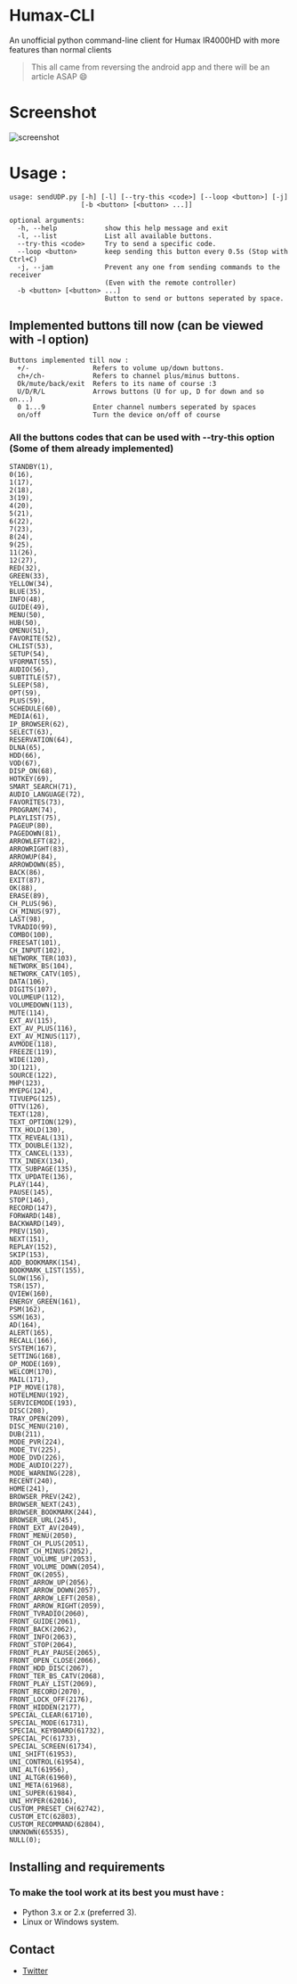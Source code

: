 # Humax-CLI
An unofficial python command-line client for Humax IR4000HD with more features than normal clients
> This all came from reversing the android app and there will be an article ASAP :smile:

# Screenshot
![screenshot](https://github.com/D4Vinci/Humax-CLI/blob/master/screenshots/1.png)

# Usage :
```
usage: sendUDP.py [-h] [-l] [--try-this <code>] [--loop <button>] [-j]
                  [-b <button> [<button> ...]]

optional arguments:
  -h, --help            show this help message and exit
  -l, --list            List all available buttons.
  --try-this <code>     Try to send a specific code.
  --loop <button>       keep sending this button every 0.5s (Stop with Ctrl+C)
  -j, --jam             Prevent any one from sending commands to the receiver
                        (Even with the remote controller)
  -b <button> [<button> ...]
                        Button to send or buttons seperated by space.
```

## Implemented buttons till now (can be viewed with -l option)
```
Buttons implemented till now :
  +/-                Refers to volume up/down buttons.
  ch+/ch-            Refers to channel plus/minus buttons.
  Ok/mute/back/exit  Refers to its name of course :3
  U/D/R/L            Arrows buttons (U for up, D for down and so on...)
  0 1...9            Enter channel numbers seperated by spaces
  on/off             Turn the device on/off of course

```
### All the buttons codes that can be used with --try-this option (Some of them already implemented)
```
STANDBY(1),
0(16),
1(17),
2(18),
3(19),
4(20),
5(21),
6(22),
7(23),
8(24),
9(25),
11(26),
12(27),
RED(32),
GREEN(33),
YELLOW(34),
BLUE(35),
INFO(48),
GUIDE(49),
MENU(50),
HUB(50),
QMENU(51),
FAVORITE(52),
CHLIST(53),
SETUP(54),
VFORMAT(55),
AUDIO(56),
SUBTITLE(57),
SLEEP(58),
OPT(59),
PLUS(59),
SCHEDULE(60),
MEDIA(61),
IP_BROWSER(62),
SELECT(63),
RESERVATION(64),
DLNA(65),
HDD(66),
VOD(67),
DISP_ON(68),
HOTKEY(69),
SMART_SEARCH(71),
AUDIO_LANGUAGE(72),
FAVORITES(73),
PROGRAM(74),
PLAYLIST(75),
PAGEUP(80),
PAGEDOWN(81),
ARROWLEFT(82),
ARROWRIGHT(83),
ARROWUP(84),
ARROWDOWN(85),
BACK(86),
EXIT(87),
OK(88),
ERASE(89),
CH_PLUS(96),
CH_MINUS(97),
LAST(98),
TVRADIO(99),
COMBO(100),
FREESAT(101),
CH_INPUT(102),
NETWORK_TER(103),
NETWORK_BS(104),
NETWORK_CATV(105),
DATA(106),
DIGITS(107),
VOLUMEUP(112),
VOLUMEDOWN(113),
MUTE(114),
EXT_AV(115),
EXT_AV_PLUS(116),
EXT_AV_MINUS(117),
AVMODE(118),
FREEZE(119),
WIDE(120),
3D(121),
SOURCE(122),
MHP(123),
MYEPG(124),
TIVUEPG(125),
OTTV(126),
TEXT(128),
TEXT_OPTION(129),
TTX_HOLD(130),
TTX_REVEAL(131),
TTX_DOUBLE(132),
TTX_CANCEL(133),
TTX_INDEX(134),
TTX_SUBPAGE(135),
TTX_UPDATE(136),
PLAY(144),
PAUSE(145),
STOP(146),
RECORD(147),
FORWARD(148),
BACKWARD(149),
PREV(150),
NEXT(151),
REPLAY(152),
SKIP(153),
ADD_BOOKMARK(154),
BOOKMARK_LIST(155),
SLOW(156),
TSR(157),
QVIEW(160),
ENERGY_GREEN(161),
PSM(162),
SSM(163),
AD(164),
ALERT(165),
RECALL(166),
SYSTEM(167),
SETTING(168),
OP_MODE(169),
WELCOM(170),
MAIL(171),
PIP_MOVE(178),
HOTELMENU(192),
SERVICEMODE(193),
DISC(208),
TRAY_OPEN(209),
DISC_MENU(210),
DUB(211),
MODE_PVR(224),
MODE_TV(225),
MODE_DVD(226),
MODE_AUDIO(227),
MODE_WARNING(228),
RECENT(240),
HOME(241),
BROWSER_PREV(242),
BROWSER_NEXT(243),
BROWSER_BOOKMARK(244),
BROWSER_URL(245),
FRONT_EXT_AV(2049),
FRONT_MENU(2050),
FRONT_CH_PLUS(2051),
FRONT_CH_MINUS(2052),
FRONT_VOLUME_UP(2053),
FRONT_VOLUME_DOWN(2054),
FRONT_OK(2055),
FRONT_ARROW_UP(2056),
FRONT_ARROW_DOWN(2057),
FRONT_ARROW_LEFT(2058),
FRONT_ARROW_RIGHT(2059),
FRONT_TVRADIO(2060),
FRONT_GUIDE(2061),
FRONT_BACK(2062),
FRONT_INFO(2063),
FRONT_STOP(2064),
FRONT_PLAY_PAUSE(2065),
FRONT_OPEN_CLOSE(2066),
FRONT_HDD_DISC(2067),
FRONT_TER_BS_CATV(2068),
FRONT_PLAY_LIST(2069),
FRONT_RECORD(2070),
FRONT_LOCK_OFF(2176),
FRONT_HIDDEN(2177),
SPECIAL_CLEAR(61710),
SPECIAL_MODE(61731),
SPECIAL_KEYBOARD(61732),
SPECIAL_PC(61733),
SPECIAL_SCREEN(61734),
UNI_SHIFT(61953),
UNI_CONTROL(61954),
UNI_ALT(61956),
UNI_ALTGR(61960),
UNI_META(61968),
UNI_SUPER(61984),
UNI_HYPER(62016),
CUSTOM_PRESET_CH(62742),
CUSTOM_ETC(62803),
CUSTOM_RECOMMAND(62804),
UNKNOWN(65535),
NULL(0);
```
## Installing and requirements
### To make the tool work at its best you must have :
- Python 3.x or 2.x (preferred 3).
- Linux or Windows system.

## Contact
- [Twitter](https://twitter.com/D4Vinci1)
